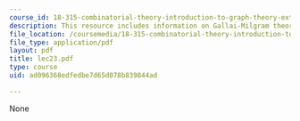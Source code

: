 ```yaml
---
course_id: 18-315-combinatorial-theory-introduction-to-graph-theory-extremal-and-enumerative-combinatorics-spring-2005
description: This resource includes information on Gallai-Milgram theorem.
file_location: /coursemedia/18-315-combinatorial-theory-introduction-to-graph-theory-extremal-and-enumerative-combinatorics-spring-2005/ad096368edfedbe7d65d078b839844ad_lec23.pdf
file_type: application/pdf
layout: pdf
title: lec23.pdf
type: course
uid: ad096368edfedbe7d65d078b839844ad

---
```

None
